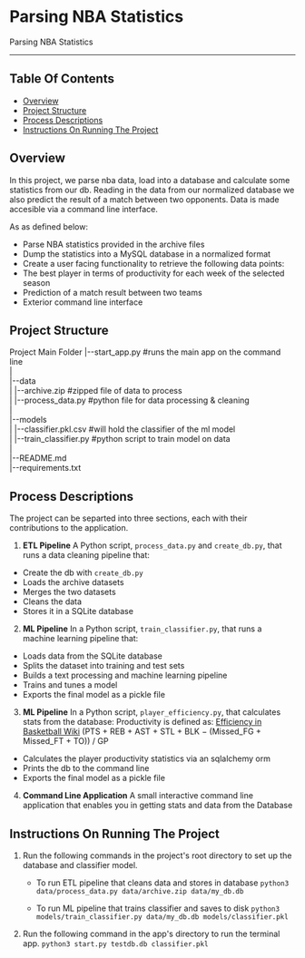 # Parsing NBA Statistics
Parsing NBA Statistics

---
## Table Of Contents
 - [Overview](#overview)
 - [Project Structure](#project-structure)
 - [Process Descriptions](#process-descriptions)
 - [Instructions On Running The Project](#instructions-on-running-the-project)


## Overview
In this project, we parse nba data, load into a database and calculate some statistics from our db. Reading in the data from our normalized database we also predict the result of a match between two opponents. Data is made accesible via a command line interface.

As as defined below:
 - Parse NBA statistics provided in the archive files
 - Dump the statistics into a MySQL database in a normalized format
 - Create a user facing functionality to retrieve the following data points:
 - The best player in terms of productivity for each week of the selected season
 - Prediction of a match result between two teams
 - Exterior command line interface


## Project Structure
Project Main Folder
   |--start_app.py  #runs the main app on the command line<br>
   |<br>
   |--data <br>
   |   |--archive.zip #zipped file of data to process <br>
   |   |--process_data.py  #python file for data processing & cleaning <br>
   | <br>
   |--models <br>
   |   |--classifier.pkl.csv #will hold the classifier of the ml model <br>
   |   |--train_classifier.py  #python script to train model on data <br>
   | <br>
   |--README.md <br>
   |--requirements.txt 


## Process Descriptions
The project can be separted into three sections, each with their contributions to the application.

1. **ETL Pipeline**
A Python script, `process_data.py` and `create_db.py`, that runs a data cleaning pipeline that:
 - Create the db with `create_db.py`
 - Loads the archive datasets
 - Merges the two datasets
 - Cleans the data
 - Stores it in a SQLite database

2. **ML Pipeline**
In a Python script, `train_classifier.py`, that runs a machine learning pipeline that:

 - Loads data from the SQLite database
 - Splits the dataset into training and test sets
 - Builds a text processing and machine learning pipeline
 - Trains and tunes a model
 - Exports the final model as a pickle file

3. **ML Pipeline**
In a Python script, `player_efficiency.py`, that calculates stats from the database:
Productivity is defined as: [Efficiency in Basketball Wiki](https://en.wikipedia.org/wiki/Efficiency_(basketball)) 
    (PTS + REB + AST + STL + BLK − (Missed_FG + Missed_FT + TO)) / GP

 - Calculates the player productivity statistics via an sqlalchemy orm
 - Prints the db to the command line
 - Exports the final model as a pickle file


4. **Command Line Application**
A small interactive command line application that enables you in getting stats and data from the Database


## Instructions On Running The Project
1. Run the following commands in the project's root directory to set up the database and classifier model.

    - To run ETL pipeline that cleans data and stores in database
        `python3 data/process_data.py data/archive.zip data/my_db.db`

    - To run ML pipeline that trains classifier and saves to disk
        `python3 models/train_classifier.py data/my_db.db models/classifier.pkl`

2. Run the following command in the app's directory to run the terminal app.
    `python3 start.py testdb.db classifier.pkl`
